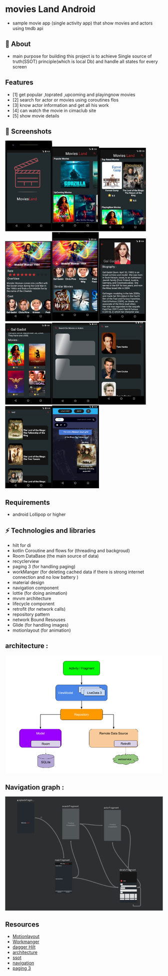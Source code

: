 # movies Land Android

* sample movie app (single activity app) that show movies and actors using tmdb api

## 🧐 About
* main purpose for building this project is to achieve Single source of truth(SSOT) principle(which is local Db) and handle all states for every screen

## Features
- [1] get popular ,toprated ,upcoming and playingnow movies
- [2] search for actor or movies using coroutines flos
- [3] know actor information and get all his work
- [4] can watch the movie in cimaclub site
- [5] show movie details 

## 📱 Screenshots 
<img width="150" alt="Screen Shot 2020-09-04 at 2 48 55 PM" src="/pics/s1.PNG"><img width="150" alt="Screen Shot 2020-09-04 at 2 48 55 PM" src="/pics/s2.PNG"><img width="150" alt="Screen Shot 2020-09-04 at 2 48 55 PM" src="/pics/s7.PNG"><img width="150" alt="Screen Shot 2020-09-04 at 2 48 55 PM" src="/pics/s3.PNG"><img width="150" alt="Screen Shot 2020-09-04 at 2 48 55 PM" src="/pics/s4.PNG"><img width="150" alt="Screen Shot 2020-09-04 at 2 48 55 PM" src="/pics/s5.PNG"><img width="150" alt="Screen Shot 2020-09-04 at 2 48 55 PM" src="/pics/s6.PNG"><img width="150" alt="Screen Shot 2020-09-04 at 2 48 55 PM" src="/pics/s8.PNG"><img width="150" alt="Screen Shot 2020-09-04 at 2 48 55 PM" src="/pics/s9.PNG"><img width="150" alt="Screen Shot 2020-09-04 at 2 48 55 PM" src="/pics/s10.PNG"><img width="150" alt="Screen Shot 2020-09-04 at 2 48 55 PM" src="/pics/s11.PNG">

## Requirements
 * android Lollipop or higher

## ⚡ Technologies and libraries
* hilt for di
* kotlin Coroutine and flows for (threading and backgroud)
* Room DataBase (the main source of data)
* recyclerview
* paging 3 (for handling paging)
* workManger (for deleting cached data if there is strong internet connection and no low battery )
* material design
* navigation component
* lottie (for doing animation)
* mvvm architecture
* lifecycle component
* retrofit (for network calls)
* repository pattern
* network Bound Resouses
* Glide (for handling images)
* motionlayout (for animation)
## architecture : 
<img alt="Screen Shot 2020-09-04 at 2 48 55 PM" src="/pics/final-architecture.png">

## Navigation graph :
<img alt="Screen Shot 2020-09-04 at 2 48 55 PM" src="/pics/navgraph.PNG">


## Resources
- [Motionlayout](https://developer.android.com/training/constraint-layout/motionlayout)
- [Workmanger](https://developer.android.com/topic/libraries/architecture/workmanager)
- [dagger Hilt](https://www.youtube.com/watch?v=nfazwQFQjAM)
- [architecture](https://developer.android.com/jetpack/guide)
- [ssot](https://medium.com/@sina.rahimi/single-source-of-truth-with-mvvm-retrofit2-livedata-rxjava-and-room-in-repository-pattern-f5304f39175)
- [navigation](https://developer.android.com/guide/navigation)
- [paging 3](https://developer.android.com/topic/libraries/architecture/paging/v3-overview)

